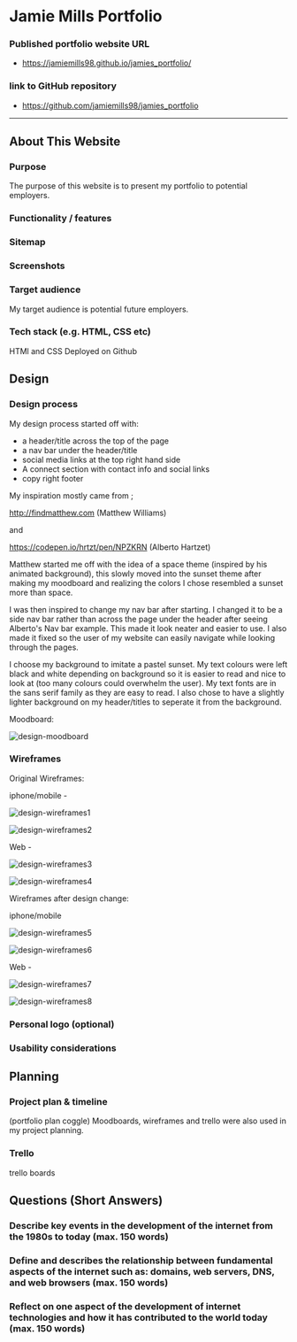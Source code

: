 # Jamie Mills Portfolio

### Published portfolio website URL
* https://jamiemills98.github.io/jamies_portfolio/
### link to GitHub repository
* https://github.com/jamiemills98/jamies_portfolio
_________________________________________________________________________________________________________

## About This Website

### Purpose

The purpose of this website is to present my portfolio to potential employers.

### Functionality / features

### Sitemap

### Screenshots

### Target audience

My target audience is potential future employers. 

### Tech stack (e.g. HTML, CSS etc)
HTMl and CSS
Deployed on Github

## Design

### Design process
My design process started off with:
- a header/title across the top of the page
- a nav bar under the header/title
- social media links at the top right hand side 
- A connect section with contact info and social links
- copy right footer

 My inspiration mostly came from ; 

http://findmatthew.com (Matthew Williams)

and 

https://codepen.io/hrtzt/pen/NPZKRN (Alberto Hartzet)

Matthew started me off with the idea of a space theme (inspired by his animated background), this slowly moved into the sunset theme after making my moodboard and realizing the colors I chose resembled a sunset more than space. 

I was then inspired to change my nav bar after starting. I changed it to be a side nav bar rather than across the page under the header after seeing Alberto's Nav bar example. This made it look neater and easier to use. I also made it fixed so the user of my website can easily navigate while looking through the pages. 

I choose my background to imitate a pastel sunset. My text colours were left black and white depending on background so it is easier to read and nice to look at (too many colours could overwhelm the user). My text fonts are in the sans serif family as they are easy to read. I also chose to have a slightly lighter background on my header/titles to seperate it from the background.

Moodboard: 

![design-moodboard](docs/portfoliomood.png "portfolio-moodboard")

### Wireframes
Original Wireframes:

iphone/mobile - 

![design-wireframes1](docs/iphonehome.png "portfolio-wireframe1")

![design-wireframes2](docs/aboutmemobile.png "portfolio-wireframe2")

Web - 

![design-wireframes3](docs/homeweb.png "portfolio-wireframe3")

![design-wireframes4](docs/aboutmeweb.png "portfolio-wireframe4")

Wireframes after design change: 

iphone/mobile

![design-wireframes5](docs/homemobile2.png "portfolio-wireframe5")

![design-wireframes6](docs/aboutmemobile2.png "portfolio-wireframe6")

Web -

![design-wireframes7](docs/homeweb2.png "portfolio-wireframe7")

![design-wireframes8](docs/aboutmeweb2.png "portfolio-wireframe8")



### Personal logo (optional)

### Usability considerations


## Planning

### Project plan & timeline
(portfolio plan coggle)
Moodboards, wireframes and trello were also used in my project planning.

### Trello
trello boards


## Questions (Short Answers)

### Describe key events in the development of the internet from the 1980s to today (max. 150 words)

### Define and describes the relationship between fundamental aspects of the internet such as: domains, web servers, DNS, and web browsers (max. 150 words)

### Reflect on one aspect of the development of internet technologies and how it has contributed to the world today (max. 150 words)